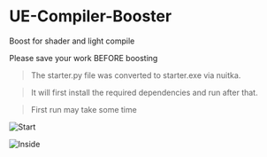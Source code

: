 # UE-Compiler-Booster

Boost for shader and light compile

Please save your work BEFORE boosting


> The starter.py file was converted to starter.exe via nuitka.

>It will first install the required dependencies and run after that.

>First run may take some time


![Start](https://i.ibb.co/Hd0L760/ue1.png)

![Inside](https://i.ibb.co/rK9Vxs6/ue1.png)
